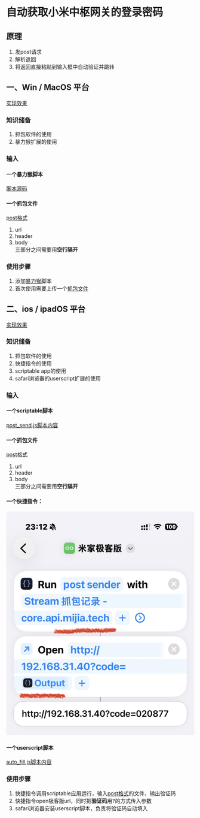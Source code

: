 # 自动获取小米中枢网关的登录密码


## 原理
1. 发post请求
2. 解析返回
3. 将返回直接粘贴到输入框中自动验证并跳转

## 一、Win / MacOS 平台
[实现效果](https://v.douyin.com/p8sAPpB-mMI)
### 知识储备
1. 抓包软件的使用
2. 暴力猴扩展的使用

### 输入
#### 一个暴力猴脚本
[脚本源码](../../极客版js脚本/monkey_get_xiaomi_passwd.js)

#### 一个抓包文件
[post格式](post请求的格式样例.txt)<br>
1. url 
2. header 
3. body<br> 
三部分之间需要用**空行隔开**

### 使用步骤
1. 添加[暴力猴](../../极客版js脚本/monkey_get_xiaomi_passwd.js)脚本
2. 首次使用需要上传一个[抓包文件](post请求的格式样例.txt)

## 二、ios / ipadOS 平台
[实现效果](https://v.douyin.com/efV99u0Ulws)
### 知识储备
1. 抓包软件的使用
2. 快捷指令的使用
3. scriptable app的使用
4. safari浏览器的userscript扩展的使用

### 输入
#### 一个scriptable脚本
[post_send.js脚本内容](post_send.js)

#### 一个抓包文件
[post格式](post请求的格式样例.txt)<br>
1. url 
2. header 
3. body<br> 
三部分之间需要用**空行隔开**

#### 一个快捷指令：
 ![快捷指令.jpeg](%E5%BF%AB%E6%8D%B7%E6%8C%87%E4%BB%A4.jpeg)

#### 一个userscript脚本
[auto_fill.js脚本内容](auto_fill.js)

### 使用步骤
1. 快捷指令调用scriptable应用运行，输入[post格式](post请求的格式样例.txt)的文件，输出验证码
2. 快捷指令open极客版url，同时把**验证码**用?的方式传入参数
3. safari浏览器安装userscript脚本，负责将验证码自动填入
